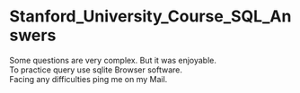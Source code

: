 # Stanford_University_Course_SQL_Answers
Some questions are very complex. But it was enjoyable.                                  
To practice query use sqlite Browser software.           
Facing any difficulties ping me on my Mail.
